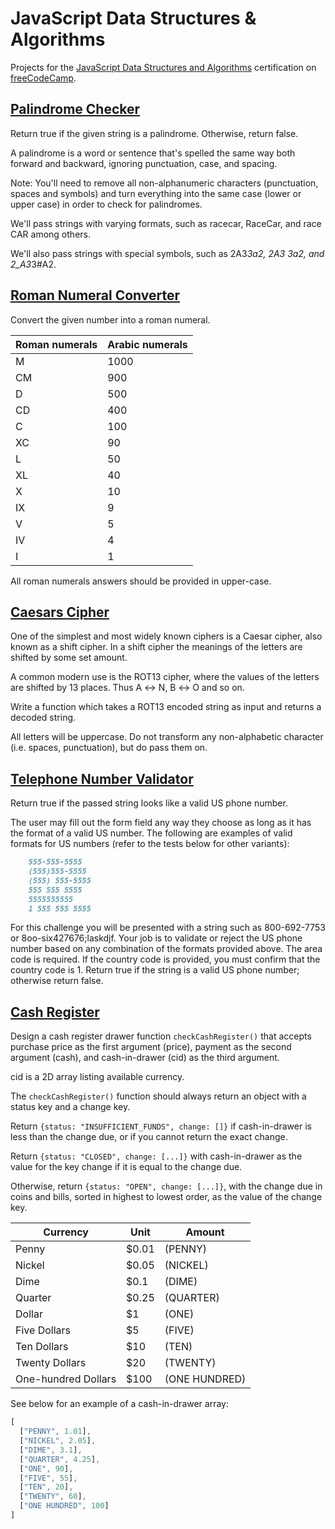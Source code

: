 # JavaScript Data Structures & Algorithms

Projects for the [JavaScript Data Structures and Algorithms](https://www.freecodecamp.org/learn/javascript-algorithms-and-data-structures/) certification on [freeCodeCamp](https://freecodecamp.org).

## [Palindrome Checker](palindromeChecker.js)

Return true if the given string is a palindrome. Otherwise, return false.

A palindrome is a word or sentence that's spelled the same way both forward and backward, ignoring punctuation, case, and spacing.

Note: You'll need to remove all non-alphanumeric characters (punctuation, spaces and symbols) and turn everything into the same case (lower or upper case) in order to check for palindromes.

We'll pass strings with varying formats, such as racecar, RaceCar, and race CAR among others.

We'll also pass strings with special symbols, such as 2A3*3a2, 2A3 3a2, and 2_A3*3#A2.

## [Roman Numeral Converter](romanNumeralConverter.js)

Convert the given number into a roman numeral.

| Roman numerals | Arabic numerals |
| -------------- | --------------- |
| M            | 1000       |
| CM           | 900       |
| D            | 500       |
| CD           | 400       |
| C             | 100       |
| XC           | 90        |
| L            | 50        |
| XL           | 40        |
| X            | 10        |
| IX           | 9        |
| V            | 5        |
| IV            | 4        |
| I            | 1        |

All roman numerals answers should be provided in upper-case.

## [Caesars Cipher](rot13.js)

One of the simplest and most widely known ciphers is a Caesar cipher, also known as a shift cipher. In a shift cipher the meanings of the letters are shifted by some set amount.

A common modern use is the ROT13 cipher, where the values of the letters are shifted by 13 places. Thus A ↔ N, B ↔ O and so on.

Write a function which takes a ROT13 encoded string as input and returns a decoded string.

All letters will be uppercase. Do not transform any non-alphabetic character (i.e. spaces, punctuation), but do pass them on.

## [Telephone Number Validator](phoneNumberValidator.js)

Return true if the passed string looks like a valid US phone number.

The user may fill out the form field any way they choose as long as it has the format of a valid US number. The following are examples of valid formats for US numbers (refer to the tests below for other variants):

```md
    555-555-5555
    (555)555-5555
    (555) 555-5555
    555 555 5555
    5555555555
    1 555 555 5555
```

For this challenge you will be presented with a string such as 800-692-7753 or 8oo-six427676;laskdjf. Your job is to validate or reject the US phone number based on any combination of the formats provided above. The area code is required. If the country code is provided, you must confirm that the country code is 1. Return true if the string is a valid US phone number; otherwise return false.

## [Cash Register](cashRegister.js)

Design a cash register drawer function `checkCashRegister()` that accepts purchase price as the first argument (price), payment as the second argument (cash), and cash-in-drawer (cid) as the third argument.

cid is a 2D array listing available currency.

The `checkCashRegister()` function should always return an object with a status key and a change key.

Return `{status: "INSUFFICIENT_FUNDS", change: []}` if cash-in-drawer is less than the change due, or if you cannot return the exact change.

Return `{status: "CLOSED", change: [...]}` with cash-in-drawer as the value for the key change if it is equal to the change due.

Otherwise, return `{status: "OPEN", change: [...]}`, with the change due in coins and bills, sorted in highest to lowest order, as the value of the change key.

| Currency | Unit | Amount |
| -------- | ---- | ------ |
| Penny  | $0.01  | (PENNY)|
| Nickel  | $0.05 | (NICKEL) |
| Dime  | $0.1  | (DIME) |
| Quarter  | $0.25 | (QUARTER) |
| Dollar  | $1 |  (ONE) |
| Five Dollars | $5 |  (FIVE) |
| Ten Dollars | $10 | (TEN) |
| Twenty Dollars | $20 | (TWENTY) |
| One-hundred Dollars | $100 | (ONE HUNDRED) |

See below for an example of a cash-in-drawer array:

```js
[
  ["PENNY", 1.01],
  ["NICKEL", 2.05],
  ["DIME", 3.1],
  ["QUARTER", 4.25],
  ["ONE", 90],
  ["FIVE", 55],
  ["TEN", 20],
  ["TWENTY", 60],
  ["ONE HUNDRED", 100]
]
```
